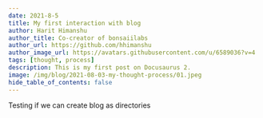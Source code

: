 ```yaml
---
date: 2021-8-5
title: My first interaction with blog
author: Harit Himanshu
author_title: Co-creator of bonsaiilabs
author_url: https://github.com/hhimanshu
author_image_url: https://avatars.githubusercontent.com/u/6589036?v=4
tags: [thought, process]
description: This is my first post on Docusaurus 2.
image: /img/blog/2021-08-03-my-thought-process/01.jpeg
hide_table_of_contents: false
---
```


Testing if we can create blog as directories
